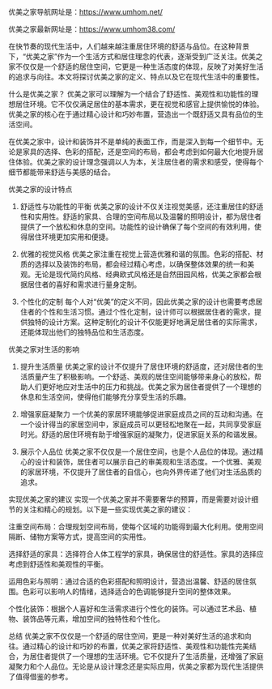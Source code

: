 优美之家导航网址是：https://www.umhom.net/

优美之家最新网址是：https://www.umhom38.com/

在快节奏的现代生活中，人们越来越注重居住环境的舒适与品位。在这种背景下，“优美之家”作为一个生活方式和居住理念的代表，逐渐受到广泛关注。优美之家不仅仅是一个舒适的居住空间，它更是一种生活态度的体现，反映了对美好生活的追求与向往。本文将探讨优美之家的定义、特点以及它在现代生活中的重要性。

什么是优美之家？
优美之家可以理解为一个结合了舒适性、美观性和功能性的理想居住环境。它不仅仅满足居住的基本需求，更在视觉和感官上提供愉悦的体验。优美之家的核心在于通过精心设计和巧妙布置，营造出一个既舒适又具有品位的生活空间。

在优美之家中，设计和装饰并不是单纯的表面工作，而是深入到每一个细节中。无论是家具的选择、色彩的搭配，还是空间的布局，都会考虑到如何最大化地提升居住体验。优美之家的设计理念强调以人为本，关注居住者的需求和感受，使得每个细节都能带来舒适与美感的结合。

优美之家的设计特点
1. 舒适性与功能性的平衡
优美之家的设计不仅关注视觉美感，还注重居住的舒适性和实用性。舒适的家具、合理的空间布局以及温馨的照明设计，都为居住者提供了一个放松和休息的空间。功能性的设计确保了每个空间的有效利用，使得居住环境更加实用和便捷。

2. 优雅的视觉风格
优美之家注重在视觉上营造优雅和谐的氛围。色彩的搭配、材质的选择以及装饰的布局，都会经过精心考虑，以确保整体效果的统一和美观。无论是现代简约风格、经典欧式风格还是自然田园风格，优美之家都会根据居住者的喜好和需求进行量身定制。

3. 个性化的定制
每个人对“优美”的定义不同，因此优美之家的设计也需要考虑居住者的个性和生活习惯。通过个性化定制，设计师可以根据居住者的需求，提供独特的设计方案。这种定制化的设计不仅能更好地满足居住者的实际需求，还能体现出他们的独特品位和生活态度。

优美之家对生活的影响
1. 提升生活质量
优美之家的设计不仅提升了居住环境的舒适度，还对居住者的生活质量产生了积极影响。一个舒适、美观的居住空间能够带来身心的放松，帮助人们更好地应对生活中的压力和挑战。优美之家为居住者提供了一个理想的休息和生活空间，使得他们能够充分享受生活的乐趣。

2. 增强家庭凝聚力
一个优美的家居环境能够促进家庭成员之间的互动和沟通。在一个设计得当的家居空间中，家庭成员可以更轻松地聚在一起，共同享受家庭时光。舒适的居住环境有助于增强家庭的凝聚力，促进家庭关系的和谐发展。

3. 展示个人品位
优美之家不仅仅是一个居住空间，也是个人品位的体现。通过精心的设计和装饰，居住者可以展示自己的审美观和生活态度。一个优雅、美观的家居环境，不仅提升了居住者的自信心，也向外界传递了他们对生活品质的追求。

实现优美之家的建议
实现一个优美之家并不需要奢华的预算，而是需要对设计细节的关注和精心的规划。以下是一些实现优美之家的建议：

注重空间布局：合理规划空间布局，使每个区域的功能得到最大化利用。使用空间隔断、储物方案等方式，提高空间的实用性。

选择舒适的家具：选择符合人体工程学的家具，确保居住的舒适性。家具的选择应考虑到舒适性和美观性的平衡。

运用色彩与照明：通过合适的色彩搭配和照明设计，营造出温馨、舒适的居住氛围。色彩可以影响人的情绪，选择适合的色调能够提升空间的整体效果。

个性化装饰：根据个人喜好和生活需求进行个性化的装饰。可以通过艺术品、植物、装饰品等元素，增加空间的独特性和个性化。

总结
优美之家不仅仅是一个舒适的居住空间，更是一种对美好生活的追求和向往。通过精心的设计和巧妙的布置，优美之家将舒适性、美观性和功能性完美结合，为居住者提供了一个理想的生活环境。它不仅提升了生活质量，还增强了家庭凝聚力和个人品位。无论是从设计理念还是实际应用，优美之家都为现代生活提供了值得借鉴的参考。
